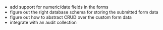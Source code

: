 
- add support for numeric/date fields in the forms
- figure out the right database schema for storing the submitted form data
- figure out how to abstract CRUD over the custom form data
- integrate with an audit collection
